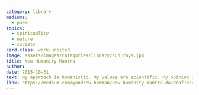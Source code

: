 ```yaml
---
category: library
mediums:
  - poem
topics:
  - spirituality
  - nature
  - society
card-class: work-uncited
image: assets/images/categories/library/sun_rays.jpg
title: New Humanity Mantra
author:
date: 2015-10-31
text: My approach is humanistic. My values are scientific. My opinion is irrelevant. But my humanity is not
link: https://medium.com/@andrew.herman/new-humanity-mantra-da7dcaf1ee40#.5n26imgst
---
```

